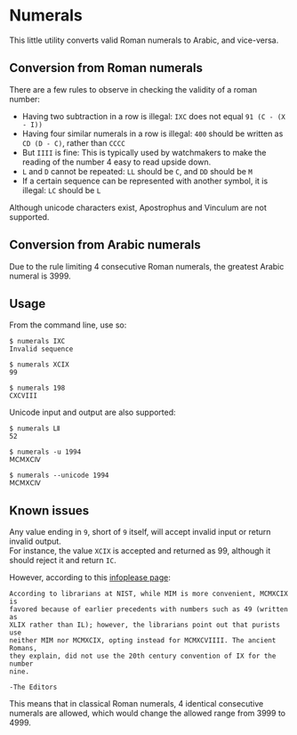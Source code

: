 # Numerals

This little utility converts valid Roman numerals to Arabic, and vice-versa.

## Conversion from Roman numerals

There are a few rules to observe in checking the validity of a roman number:

- Having two subtraction in a row is illegal:
     `IXC` does not equal `91 (C - (X - I))`
- Having four similar numerals in a row is illegal:
     `400` should be written as `CD (D - C)`, rather than `CCCC`
- But `IIII` is fine:
     This is typically used by watchmakers to make the reading of the number
     4 easy to read upside down.
- `L` and `D` cannot be repeated:
    `LL` should be `C`, and `DD` should be `M`
- If a certain sequence can be represented with another symbol, it is illegal:
    `LC` should be `L`

Although unicode characters exist, Apostrophus and Vinculum are not supported.

## Conversion from Arabic numerals

Due to the rule limiting 4 consecutive Roman numerals, the greatest Arabic
numeral is 3999.

## Usage

From the command line, use so:

    $ numerals IXC
    Invalid sequence
    
    $ numerals XCIX
    99

    $ numerals 198
    CXCVIII

Unicode input and output are also supported:

    $ numerals ⅬⅡ
    52

    $ numerals -u 1994
    ⅯⅭⅯⅩⅭⅣ

    $ numerals --unicode 1994
    ⅯⅭⅯⅩⅭⅣ

## Known issues

Any value ending in `9`, short of `9` itself, will accept invalid input or
return invalid output.  
For instance, the value `XCIX` is accepted and returned as 99, although it
should reject it and return `IC`.

However, according to this [infoplease page](https://www.infoplease.com/askeds/1999-roman-numerals):

    According to librarians at NIST, while MIM is more convenient, MCMXCIX is
    favored because of earlier precedents with numbers such as 49 (written as
    XLIX rather than IL); however, the librarians point out that purists use
    neither MIM nor MCMXCIX, opting instead for MCMXCVIIII. The ancient Romans,
    they explain, did not use the 20th century convention of IX for the number
    nine.
    
    -The Editors

This means that in classical Roman numerals, 4 identical consecutive numerals
are allowed, which would change the allowed range from 3999 to 4999.
